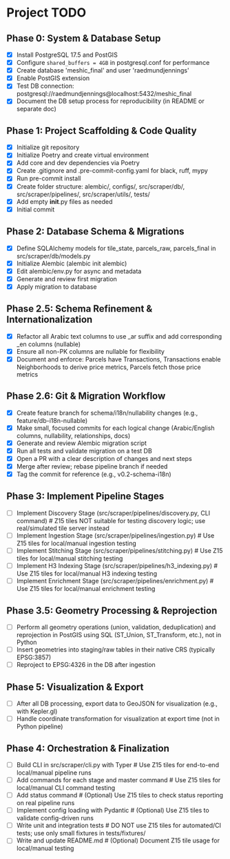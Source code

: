 # Project TODO

## Phase 0: System & Database Setup
- [x] Install PostgreSQL 17.5 and PostGIS
- [x] Configure `shared_buffers = 4GB` in postgresql.conf for performance
- [x] Create database 'meshic_final' and user 'raedmundjennings'
- [x] Enable PostGIS extension
- [x] Test DB connection: postgresql://raedmundjennings@localhost:5432/meshic_final
- [x] Document the DB setup process for reproducibility (in README or separate doc)

## Phase 1: Project Scaffolding & Code Quality
- [x] Initialize git repository
- [x] Initialize Poetry and create virtual environment
- [x] Add core and dev dependencies via Poetry
- [x] Create .gitignore and .pre-commit-config.yaml for black, ruff, mypy
- [x] Run pre-commit install
- [x] Create folder structure: alembic/, configs/, src/scraper/db/, src/scraper/pipelines/, src/scraper/utils/, tests/
- [x] Add empty __init__.py files as needed
- [x] Initial commit

## Phase 2: Database Schema & Migrations
- [x] Define SQLAlchemy models for tile_state, parcels_raw, parcels_final in src/scraper/db/models.py
- [x] Initialize Alembic (alembic init alembic)
- [x] Edit alembic/env.py for async and metadata
- [x] Generate and review first migration
- [x] Apply migration to database

## Phase 2.5: Schema Refinement & Internationalization
- [x] Refactor all Arabic text columns to use _ar suffix and add corresponding _en columns (nullable)
- [x] Ensure all non-PK columns are nullable for flexibility
- [x] Document and enforce: Parcels have Transactions, Transactions enable Neighborhoods to derive price metrics, Parcels fetch those price metrics

## Phase 2.6: Git & Migration Workflow
- [x] Create feature branch for schema/i18n/nullability changes (e.g., feature/db-i18n-nullable)
- [x] Make small, focused commits for each logical change (Arabic/English columns, nullability, relationships, docs)
- [x] Generate and review Alembic migration script
- [x] Run all tests and validate migration on a test DB
- [x] Open a PR with a clear description of changes and next steps
- [x] Merge after review; rebase pipeline branch if needed
- [x] Tag the commit for reference (e.g., v0.2-schema-i18n)

## Phase 3: Implement Pipeline Stages
- [ ] Implement Discovery Stage (src/scraper/pipelines/discovery.py, CLI command)  # Z15 tiles NOT suitable for testing discovery logic; use real/simulated tile server instead
- [ ] Implement Ingestion Stage (src/scraper/pipelines/ingestion.py)  # Use Z15 tiles for local/manual ingestion testing
- [ ] Implement Stitching Stage (src/scraper/pipelines/stitching.py)  # Use Z15 tiles for local/manual stitching testing
- [ ] Implement H3 Indexing Stage (src/scraper/pipelines/h3_indexing.py)  # Use Z15 tiles for local/manual H3 indexing testing
- [ ] Implement Enrichment Stage (src/scraper/pipelines/enrichment.py)  # Use Z15 tiles for local/manual enrichment testing

## Phase 3.5: Geometry Processing & Reprojection
- [ ] Perform all geometry operations (union, validation, deduplication) and reprojection in PostGIS using SQL (ST_Union, ST_Transform, etc.), not in Python
- [ ] Insert geometries into staging/raw tables in their native CRS (typically EPSG:3857)
- [ ] Reproject to EPSG:4326 in the DB after ingestion

## Phase 5: Visualization & Export
- [ ] After all DB processing, export data to GeoJSON for visualization (e.g., with Kepler.gl)
- [ ] Handle coordinate transformation for visualization at export time (not in Python pipeline)

## Phase 4: Orchestration & Finalization
- [ ] Build CLI in src/scraper/cli.py with Typer  # Use Z15 tiles for end-to-end local/manual pipeline runs
- [ ] Add commands for each stage and master command  # Use Z15 tiles for local/manual CLI command testing
- [ ] Add status command  # (Optional) Use Z15 tiles to check status reporting on real pipeline runs
- [ ] Implement config loading with Pydantic  # (Optional) Use Z15 tiles to validate config-driven runs
- [ ] Write unit and integration tests  # DO NOT use Z15 tiles for automated/CI tests; use only small fixtures in tests/fixtures/
- [ ] Write and update README.md  # (Optional) Document Z15 tile usage for local/manual testing 